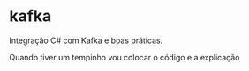# kafka
Integração C# com Kafka e boas práticas.

Quando tiver um tempinho vou colocar o código e a explicação
